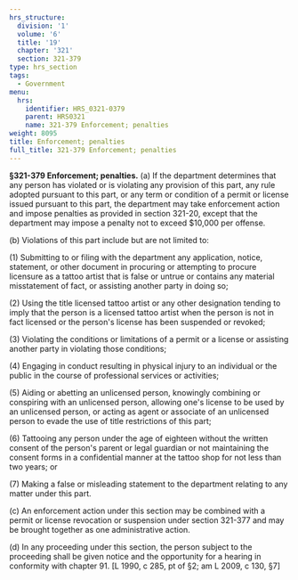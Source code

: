 ```yaml
---
hrs_structure:
  division: '1'
  volume: '6'
  title: '19'
  chapter: '321'
  section: 321-379
type: hrs_section
tags:
  - Government
menu:
  hrs:
    identifier: HRS_0321-0379
    parent: HRS0321
    name: 321-379 Enforcement; penalties
weight: 8095
title: Enforcement; penalties
full_title: 321-379 Enforcement; penalties
---
```

**§321-379 Enforcement; penalties.** (a) If the department determines that any person has violated or is violating any provision of this part, any rule adopted pursuant to this part, or any term or condition of a permit or license issued pursuant to this part, the department may take enforcement action and impose penalties as provided in section 321-20, except that the department may impose a penalty not to exceed $10,000 per offense.

(b) Violations of this part include but are not limited to:

(1) Submitting to or filing with the department any application, notice, statement, or other document in procuring or attempting to procure licensure as a tattoo artist that is false or untrue or contains any material misstatement of fact, or assisting another party in doing so;

(2) Using the title licensed tattoo artist or any other designation tending to imply that the person is a licensed tattoo artist when the person is not in fact licensed or the person's license has been suspended or revoked;

(3) Violating the conditions or limitations of a permit or a license or assisting another party in violating those conditions;

(4) Engaging in conduct resulting in physical injury to an individual or the public in the course of professional services or activities;

(5) Aiding or abetting an unlicensed person, knowingly combining or conspiring with an unlicensed person, allowing one's license to be used by an unlicensed person, or acting as agent or associate of an unlicensed person to evade the use of title restrictions of this part;

(6) Tattooing any person under the age of eighteen without the written consent of the person's parent or legal guardian or not maintaining the consent forms in a confidential manner at the tattoo shop for not less than two years; or

(7) Making a false or misleading statement to the department relating to any matter under this part.

(c) An enforcement action under this section may be combined with a permit or license revocation or suspension under section 321-377 and may be brought together as one administrative action.

(d) In any proceeding under this section, the person subject to the proceeding shall be given notice and the opportunity for a hearing in conformity with chapter 91. [L 1990, c 285, pt of §2; am L 2009, c 130, §7]